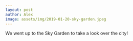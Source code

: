 ```yaml
---
layout: post
author: Alex
image: assets/img/2019-01-20-sky-garden.jpeg
---
```


We went up to the Sky Garden to take a look over the city!
